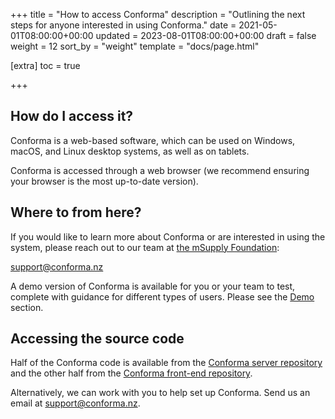 +++
title = "How to access Conforma"
description = "Outlining the next steps for anyone interested in using Conforma."
date = 2021-05-01T08:00:00+00:00
updated = 2023-08-01T08:00:00+00:00
draft = false
weight = 12
sort_by = "weight"
template = "docs/page.html"

[extra]
toc = true

+++

## How do I access it?

Conforma is a web-based software, which can be used on Windows, macOS, and Linux desktop systems, as well as on tablets.

Conforma is accessed through a web browser (we recommend ensuring your browser is the most up-to-date version).

## Where to from here?

If you would like to learn more about Conforma or are interested in using the system, please reach out to our team at [the mSupply Foundation](https://msupply.foundation/contact):

support@conforma.nz

A demo version of Conforma is available for you or your team to test, complete with guidance for different types of users. Please see the [Demo](https://docs.conforma.nz/docs/Demo/accessingdemo/) section.

## Accessing the source code

Half of the Conforma code is available from the [Conforma server repository](https://github.com/openmsupply/conforma-server) and the other half from the [Conforma front-end repository](https://github.com/openmsupply/conforma-web-app).

Alternatively, we can work with you to help set up Conforma. Send us an email at support@conforma.nz.
